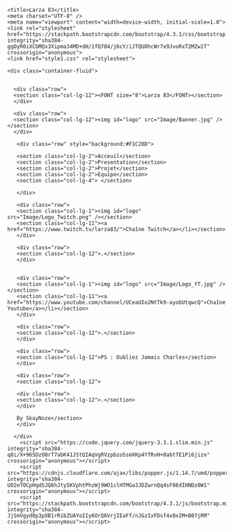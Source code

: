 <!DOCTYPE html>

<html>

  <head>
	
	
	
	
	
	<title>Larza 83</title>
	<meta charset="UTF-8" />
	<meta name="viewport" content="width=device-width, initial-scale=1.0">
	<link rel="stylesheet" href="https://stackpath.bootstrapcdn.com/bootstrap/4.3.1/css/bootstrap.min.css" integrity="sha384-ggOyR0iXCbMQv3Xipma34MD+dH/1fQ784/j6cY/iJTQUOhcWr7x9JvoRxT2MZw1T" crossorigin="anonymous">
    <link href="style1.css" rel="stylesheet">

  </head>

  <body>

    <div class="container-fluid">

	  
      <div class="row">
	  <section class="col-lg-12"><FONT size="8">Larza 83</FONT></section>
	  </div>
	  
	  <div class="row">
	  <section class="col-lg-12"><img id="logo" src="Image/Banner.jpg" /></section>
	  </div>
	   
	   <div class="row" style="background:#F1C28D">
	   
	   <section class="col-lg-2">Acceuil</section>
	   <section class="col-lg-2">Presentation</section>
	   <section class="col-lg-2">Projet</section>
	   <section class="col-lg-2">Equipe</section>
	   <section class="col-lg-4"> </section>
	   
	   </div>
	   
	   <div class="row">
	   <section class="col-lg-1"><img id="logo" src="Image/Logo_Twitch.png" /></section>
	   <section class="col-lg-11"><a href="https://www.twitch.tv/larza83/">Chaîne Twitch</a></li></section>
	   </div>
	   
	   <div class="row">
	   <section class="col-lg-12">.</section>
	   </div>

 
	   <div class="row">
	   <section class="col-lg-1"><img id="logo" src="Image/Logo_YT.jpg" /></section>
	   <section class="col-lg-11"><a href="https://www.youtube.com/channel/UCeaUIo2NtTk9-ayobUtqwcQ">Chaîne Youtube</a></li></section>
	   </div>
	   
	   <div class="row">
	   <section class="col-lg-12">.</section>
	   </div>
	   
	   <div class="row">
	   <section class="col-lg-12">PS : Oubliez Jamais Charles</section>
	   </div>
	   
	   <div class="row">
	   <section class="col-lg-12">
	   
	   <div class="row">
	   <section class="col-lg-12">.</section>
	   </div>
	   
	   By SkayNoze</section>
	   </div>
	   
	  </div>
        <script src="https://code.jquery.com/jquery-3.3.1.slim.min.js" integrity="sha384-q8i/X+965DzO0rT7abK41JStQIAqVgRVzpbzo5smXKp4YfRvH+8abtTE1Pi6jizo" crossorigin="anonymous"></script>
		<script src="https://cdnjs.cloudflare.com/ajax/libs/popper.js/1.14.7/umd/popper.min.js" integrity="sha384-UO2eT0CpHqdSJQ6hJty5KVphtPhzWj9WO1clHTMGa3JDZwrnQq4sF86dIHNDz0W1" crossorigin="anonymous"></script>
		<script src="https://stackpath.bootstrapcdn.com/bootstrap/4.3.1/js/bootstrap.min.js" integrity="sha384-JjSmVgyd0p3pXB1rRibZUAYoIIy6OrQ6VrjIEaFf/nJGzIxFDsf4x0xIM+B07jRM" crossorigin="anonymous"></script>

  </body>

</html>
